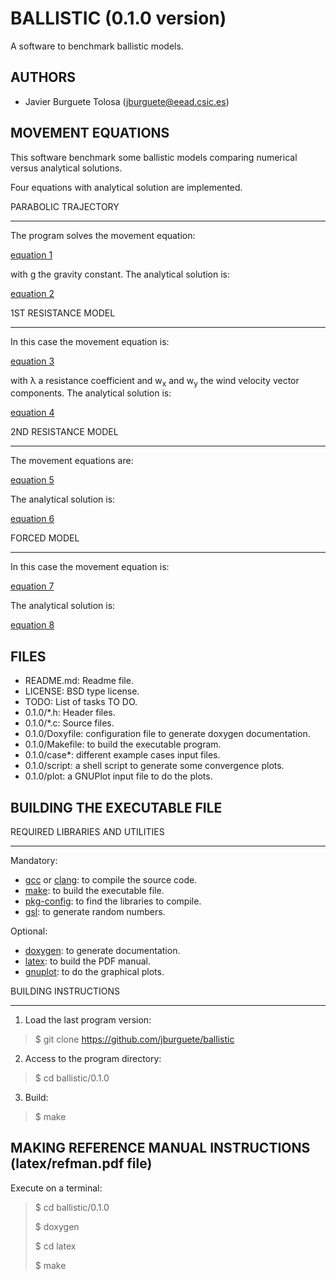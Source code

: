 BALLISTIC (0.1.0 version)
=========================

A software to benchmark ballistic models.

AUTHORS
-------

* Javier Burguete Tolosa (jburguete@eead.csic.es)

MOVEMENT EQUATIONS
------------------

This software benchmark some ballistic models comparing numerical versus
analytical solutions.

Four equations with analytical solution are implemented.

PARABOLIC TRAJECTORY
_____________________

The program solves the movement equation:

[equation 1](http://latex.codecogs.com/svg.latex?%5Cddot%7B%5Cvec%7Br%7D%7D%3D%5Cvec%7Bg%7D%2C%5C%5C%0D%0A%5Cvec%7Bg%7D%3D%280%2C%5C%3B0%2C%5C%3B-g%29%2C)

with g the gravity constant. The analytical solution is:

[equation 2](http://latex.codecogs.com/svg.latex?%5Cdot%7B%5Cvec%7Br%7D%7D%3D%5Cdot%7B%5Cvec%7Br%7D%7D_0%2B%5Cvec%7Bg%7D%5C%2Ct%2C%5C%5C%0D%0A%5Cvec%7Br%7D%3D%5Cvec%7Br%7D_0%2B%5Cdot%7B%5Cvec%7Br%7D%7D_0%5C%2Ct%2B%5Cfrac12%5C%2C%5Cvec%7Bg%7D%5C%2Ct%5E2.)

1ST RESISTANCE MODEL
____________________

In this case the movement equation is:

[equation 3](http://latex.codecogs.com/svg.latex?%5Cddot%7B%5Cvec%7Br%7D%7D%3D%5Cvec%7Bg%7D-%5Clambda%5C%2C%5Cleft%28%5Cdot%7B%5Cvec%7Br%7D%7D-%5Cvec%7Bw%7D%5Cright%29%2C%5C%5C%0D%0A%5Cvec%7Bw%7D%3D%5Cleft%28w_x%2C%5C%3Bw_y%5C%3B0%5Cright%29%2C)

with λ a resistance coefficient and w<sub>x</sub> and w<sub>y</sub> the wind
velocity vector components. The analytical solution is:

[equation 4](http://latex.codecogs.com/svg.latex?http://latex.codecogs.com/svg.latex?%5Cdot%7B%5Cvec%7Br%7D%7D%3D%5Cvec%7Bw%7D%2B%5Cleft%28%5Cdot%7B%5Cvec%7Br%7D%7D_0-%5Cvec%7Bw%7D%5Cright%29%5C%2C%5Cexp%5Cleft%28-%5Clambda%5C%2Ct%5Cright%29%2B%5Cvec%7Bg%7D%5C%2C%5Cleft%5B1-%5Cexp%5Cleft%28-%5Clambda%5C%2Ct%5Cright%29%5Cright%5D%2C%5C%5C%0D%0A%5Cvec%7Br%7D%3D%5Cvec%7Br%7D_0%2B%5Cleft%28%5Cvec%7Bw%7D%2B%5Cfrac%7B%5Cvec%7Bg%7D%7D%7B%5Clambda%7D%5Cright%29%5C%2Ct%2B%5Cfrac%7B%5Cdot%7B%5Cvec%7Br%7D%7D_0-%5Cvec%7Bw%7D-%5Cvec%7Bg%7D%2F%5Clambda%7D%7B%5Clambda%7D%5C%2C%5Cleft%5B1-%5Cexp%5Cleft%28-%5Clambda%5C%2Ct%5Cright%29%5Cright%5D.)

2ND RESISTANCE MODEL
____________________

The movement equations are:

[equation 5](http://latex.codecogs.com/svg.latex?%5Cddot%7Bx%7D%3D-%5Clambda%5C%2C%5Cleft%7C%5Cdot%7Bx%7D-w_x%5Cright%7C%5C%2C%5Cleft%28%5Cdot%7Bx%7D-w_x%5Cright%29.%5C%5C%0D%0A%5Cddot%7By%7D%3D-%5Clambda%5C%2C%5Cleft%7C%5Cdot%7By%7D-w_y%5Cright%7C%5C%2C%5Cleft%28%5Cdot%7By%7D-w_y%5Cright%29.%5C%5C%0D%0A%5Cddot%7Bz%7D%3D-g-%5Clambda%5C%2C%5Cleft%7C%5Cdot%7Bz%7D%5Cright%7C%5C%2C%5Cdot%7Bz%7D.%0D%0A)

The analytical solution is:

[equation 6](http://latex.codecogs.com/svg.latex?%5Cdot%7Bx%7D%3Dw_x%2B%5Cfrac%7B%5Cdot%7Bx%7D_0-w_x%7D%7B1%2B%5Clambda%5C%2C%5Cleft%7C%5Cdot%7Bx%7D_0-w_x%5Cright%7C%5C%2Ct%7D%2C%5C%5C%0D%0A%5Cdot%7By%7D%3Dw_y%2B%5Cfrac%7B%5Cdot%7By%7D_0-w_y%7D%7B1%2B%5Clambda%5C%2C%5Cleft%7C%5Cdot%7By%7D_0-w_y%5Cright%7C%5C%2Ct%7D%2C%5C%5C%0D%0A%5Cdot%7Bz%7D_0%5Cleq+0%5CRightarrow+%26+%5Csqrt%7B%5Cfrac%7Bg%7D%7B%5Clambda%7D%7D%5C%2C%5Cfrac%7B%5Cdot%7Bz%7D_0%5C%2C%5Ccosh%5Cleft%28%5Csqrt%7Bg%5C%2C%5Clambda%7D%5C%2Ct%5Cright%29-%5Csqrt%7Bg%2F%5Clambda%7D%5C%2C%5Csinh%5Cleft%28%5Csqrt%7Bg%5C%2C%5Clambda%7D%5C%2Ct%5Cright%29%7D%7B%5Csqrt%7Bg%2F%5Clambda%7D%5C%2C%5Ccosh%5Cleft%28%5Csqrt%7Bg%5C%2C%5Clambda%7D%5C%2Ct%5Cright%29-%5Cdot%7Bz%7D_0%5C%2C%5Csinh%5Cleft%28%5Csqrt%7Bg%5C%2C%5Clambda%7D%5C%2Ct%5Cright%29%7D%2C%5C%5C%0D%0A)

FORCED MODEL
____________

In this case the movement equation is:

[equation 7](http://latex.codecogs.com/svg.latex?%5Cddot%7B%5Cvec%7Br%7D%7D%3D%5Cvec%7Bg%7D%2B%5Cvec%7Bw%7D%5C%2C%5Cexp%5Cleft%28-%5Clambda%5C%2Ct%5Cright%29)

The analytical solution is:

[equation 8](http://latex.codecogs.com/svg.latex?%5Cdot%7B%5Cvec%7Br%7D%7D%3D%5Cdot%7B%5Cvec%7Br%7D%7D_0%2B%5Cvec%7Bg%7D%5C%2Ct%2B%5Cfrac%7B%5Cvec%7Bw%7D%7D%7B%5Clambda%7D%5Cleft%5B1-%5Cexp%5Cleft%28-%5Clambda%5C%2Ct%5Cright%29right%5D%2C%5C%5C%0D%0A%5Cvec%7Br%7D%3D%5Cvec%7Br%7D_0%2B%5Cleft%28%5Cdot%7B%5Cvec%7Br%7D%7D_0%2B%5Cfrac%7B%5Cvec%7Bw%7D%7D%7B%5Clambda%7D%5Cright%29%5C%2Ct%2B%5Cfrac12%5C%2C%5Cvec%7Bg%7D%5C%2Ct%5E2%2B%5Cfrac%7B%5Cvec%7Bw%7D%7D%7B%5Clambda%5E2%7D%5C%2C%5Cleft%5B1-%5Cexp%5Cleft%28-%5Clambda%5C%2Ct%5Cright%29%5Cright%5D.%0D%0A)

FILES
-----

* README.md: Readme file.
* LICENSE: BSD type license.
* TODO: List of tasks TO DO.
* 0.1.0/\*.h: Header files.
* 0.1.0/\*.c: Source files.
* 0.1.0/Doxyfile: configuration file to generate doxygen documentation.
* 0.1.0/Makefile: to build the executable program.
* 0.1.0/case\*: different example cases input files.
* 0.1.0/script: a shell script to generate some convergence plots.
* 0.1.0/plot: a GNUPlot input file to do the plots.

BUILDING THE EXECUTABLE FILE
----------------------------

REQUIRED LIBRARIES AND UTILITIES
________________________________

Mandatory:
* [gcc](https://gcc.gnu.org) or [clang](http://clang.llvm.org): to compile the
  source code.
* [make](http://www.gnu.org/software/make): to build the executable file.
* [pkg-config](http://www.freedesktop.org/wiki/Software/pkg-config): to find the
  libraries to compile.
* [gsl](http://www.gnu.org/software/gsl): to generate random numbers.

Optional:
* [doxygen](http://www.stack.nl/~dimitri/doxygen): to generate documentation.
* [latex](https://www.latex-project.org): to build the PDF manual.
* [gnuplot](http://gnuplot.info): to do the graphical plots.

BUILDING INSTRUCTIONS
______________________

1. Load the last program version:
> $ git clone https://github.com/jburguete/ballistic

2. Access to the program directory:
> $ cd ballistic/0.1.0

3. Build:
> $ make

MAKING REFERENCE MANUAL INSTRUCTIONS (latex/refman.pdf file)
------------------------------------------------------------

Execute on a terminal:
> $ cd ballistic/0.1.0
>
> $ doxygen
>
> $ cd latex
>
> $ make

